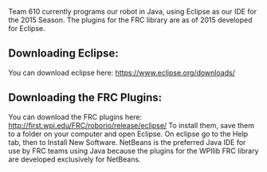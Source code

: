 Team 610 currently programs our robot in Java, using Eclipse as our IDE for the 2015 Season. The plugins for the FRC library are as of 2015 developed for Eclipse.

## Downloading Eclipse: ##
You can download eclipse here:  https://www.eclipse.org/downloads/





## Downloading the FRC Plugins: ##
You can download the FRC plugins here:
http://first.wpi.edu/FRC/roborio/release/eclipse/
To install them, save them to a folder on your computer and open Eclipse. On eclipse go to the Help tab, then to Install New Software.
NetBeans is the preferred Java IDE for use by FRC teams using Java because the plugins for the WPIlib FRC library are developed exclusively for NetBeans.